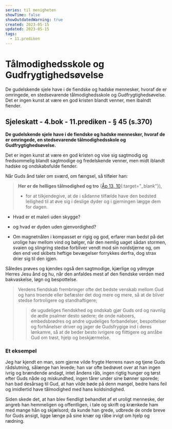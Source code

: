```yaml
---
series: til menigheten
showTime: false
showOutdatedWarning: true
created: 2023-05-15
updated: 2023-05-15
tags:
  - 11.prediken
---
```


# Tålmodighedsskole og Gudfrygtighedsøvelse
De gudelskende sjele have i de fiendske og hadske mennesker, hvoraf de er omringede, en stedsevarende tålmodighedsskole og Gudfrygtighedsøvelse. Det er ingen kunst at være en god kristen blandt venner, men ibalndt fiender.

## Sjeleskatt - 4.bok - 11.prediken - § 45 (s.370)
**De gudelskende sjele have i de fiendske og hadske mennesker, hvoraf de er omringede, en stedsevarende tålmodighedsskole og Gudfrygtighedsøvelse.**

Det er ingen kunst at være en god kristen og vise sig sagtmodig og fredsommelig blandt sagtmodige og fredelskende venner, men midt iblandt hadske og ondskabsfulde fiender.

Når Guds ånd taler om sværd, om fængsel, så tilføier han:

> **Her er de helliges tålmodighed og tro** ([Åp 13, 10](https://no.bibelsite.com/revelation/13-10.htm){:target="_blank"}), 
> - for at tilkjendegive, at de i sådanne tilfælde have den bedsted leilighed til at øve sig i deslige dyder og i gjerningen lægge dem for dagen.

- Hvad er et maleri uden skygge? 
- og hvad er dyden uden gjenvordighed?

- Om magnetnålen i kompasset er rigig og god, erfarer man bedst på det urolige hav mellom vind og bølger, når den nemlig uaget sådan stormen, svaien og slingring stedse forbliver vendt mod sin nordstjerne og, om den end ved skibets heftige bevægelser forrykkes derfra, dog strax drier sig til den igjen.

Således prøves og kjendes også den sagtmodige, kjærlige og ydmyge Herres Jesu ånd og hu, når den anfaldes mest af den fiendske verden med bakvaskelse, løgn og bespottelse.

> Verdens fiendskab frembringer ofte det bedste venskab mellom Gud og hans troende eller befæster det dog mere og mere, så at de bliver stedse fortroligere og standhaftigere; 
>> de ugudeliges fiendskhed og ondskab gjør Guds ord og navnlig de ædle psalmer desto sødere; de onde naboers, embedsbrødres og andre ugudeliges forbandelser, bespottelser og forhånelser driver og jager de Gudsfrygige ind i deres lønkamre, så at de beder besto ivrigere og flittigere og anråbe Gud om trøst, hjelp og beskjærmelse.

### Et eksempel
Jeg har kjendt en man, som gjerne vilde frygte Herrens navn og tjene Guds rådslutning, sålænge han levede; han var ofte bedrøvet over at han ingen ivrig og brændende andagt, intet åndens råb, ingen rigtig hunger og tørst efter Guds nåde og miskundhed, ingen tårer under sine bønner sporede; 
han bad desårsag til Gud, at han vilde bøde på denn mangel, bedre hans feil og imidlertid have tålmodighed med hans koldsindighed. 

Siden skede det, at han blev fiendligt behandlet af et uroligt menneske, der angreb han hemmeligen og offentligen, i tale og skrift og krænkede ham med mange hån og skjælsord; da kunde han grede, udbrede de onde breve for Guds ansigt, ligge længe på sine knær og råbe irvigt om hjelp og rædning.